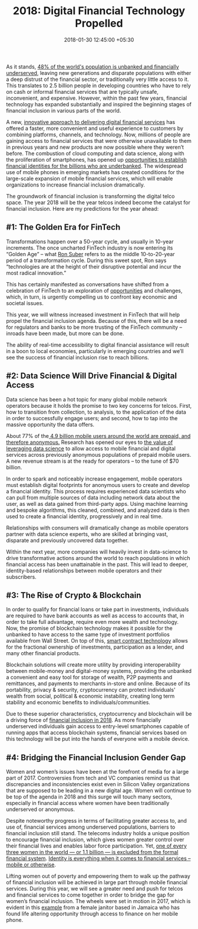 ﻿---
title: '2018: Digital Financial Technology Propelled'
date: 2018-01-30 12:45:00 +05:30
tags:
- fintech
- financial access
- financial inclusion
- financial education
- big data
- data science
- big data analytics
- cryptocurrency
- blockchain
- bitcoin
- p2p payments
- digital payments
- payments
- distributed ledger technology
Image: "/uploads/2018predictionssteve.jpg"
Description: Innovative approach to delivering digital financial services enables
  millions of people to gain access to financial services that were otherwise unavailable
  to them in previous years and new products are now possible where they weren’t before.
Person: Steve Polsky
category:
- Enabling Technologies
- Blockchain
- Cryptocurrency
- Financial Inclusion
Markets:
- US
- North America
- Asia
- Europe
Is Featured: true
---

As it stands, [48% of the world's population is unbanked and financially underserved](https://gomedici.com/2-billion-people-dont-have-an-access-to-formal-financial-services/), leaving new generations and disparate populations with either a deep distrust of the financial sector, or traditionally very little access to it. This translates to 2.5 billion people in developing countries who have to rely on cash or informal financial services that are typically unsafe, inconvenient, and expensive. However, within the past few years, financial technology has expanded substantially and inspired the beginning stages of financial inclusion in various parts of the world.

A new, [innovative approach to delivering digital financial services](https://gomedici.com/devices-unconventional-channels-payments-platforms/) has offered a faster, more convenient and useful experience to customers by combining platforms, channels, and technology. Now, millions of people are gaining access to financial services that were otherwise unavailable to them in previous years and new products are now possible where they weren’t before. The combustion of cloud computing and data science, along with the proliferation of smartphones, has opened up [opportunities to establish financial identities for the billions who are underbanked](https://gomedici.com/interview-with-andre-boysen-chief-identity-officer-securekey/). The widespread use of mobile phones in emerging markets has created conditions for the large-scale expansion of mobile financial services, which will enable organizations to increase financial inclusion dramatically.

The groundwork of financial inclusion is transforming the digital telco space. The year 2018 will be the year telcos indeed become the catalyst for financial inclusion. Here are my predictions for the year ahead:

## #1: The Golden Era for FinTech

Transformations happen over a 50-year cycle, and usually in 10-year increments. The once uncharted FinTech industry is now entering its “Golden Age” – what [Ron Suber](https://twitter.com/RonSuber?lang=en) refers to as the middle 10-to-20-year period of a transformation cycle. During this sweet spot, Ron says “technologies are at the height of their disruptive potential and incur the most radical innovation.”

This has certainly manifested as conversations have shifted from a celebration of FinTech to an exploration of [opportunities](https://gomedici.com/what-makes-fintech-a-vital-element-of-the-international-ecosystem-infographic/) and challenges, which, in turn, is urgently compelling us to confront key economic and societal issues.

This year, we will witness increased investment in FinTech that will help propel the financial inclusion agenda. Because of this, there will be a need for regulators and banks to be more trusting of the FinTech community – inroads have been made, but more can be done.

The ability of real-time accessibility to digital financial assistance will result in a boon to local economies, particularly in emerging countries and we’ll see the success of financial inclusion rise to reach billions.

## #2: Data Science Will Drive Financial & Digital Access

Data science has been a hot topic for many global mobile network operators because it holds the promise to two key concerns for telcos. First, how to transition from collection, to analysis, to the application of the data in order to successfully engage users; and second, how to tap into the massive opportunity the data offers.

About 77% of the[ 4.9 billion mobile users around the world are prepaid, and therefore anonymous.](https://www.gsmaintelligence.com/research/?file=97928efe09cdba2864cdcf1ad1a2f58c&download) Research has opened our eyes to [the value of leveraging data science](https://gomedici.com/applications-of-big-data-analytics-that-yield-most-value/) to allow access to mobile financial and digital services across previously anonymous populations of prepaid mobile users. A new revenue stream is at the ready for operators – to the tune of $70 billion.

In order to spark and noticeably increase engagement, mobile operators must establish digital footprints for anonymous users to create and develop a financial identity. This process requires experienced data scientists who can pull from multiple sources of data including network data about the user, as well as data gained from third-party apps. Using machine learning and bespoke algorithms, this cleaned, combined, and analyzed data is then used to create a financial identity, progressively and in real time.

Relationships with consumers will dramatically change as mobile operators partner with data science experts, who are skilled at bringing vast, disparate and previously uncovered data together.

Within the next year, more companies will heavily invest in data-science to drive transformative actions around the world to reach populations in which financial access has been unattainable in the past. This will lead to deeper, identity-based relationships between mobile operators and their subscribers.

## #3: The Rise of Crypto & Blockchain

In order to qualify for financial loans or take part in investments, individuals are required to have bank accounts as well as access to accounts that, in order to take full advantage, require even more wealth and technology. Now, the promise of blockchain technology makes it possible for the unbanked to have access to the same type of investment portfolios available from Wall Street. On top of this, [smart contract technology](https://gomedici.com/an-overview-of-blockchain-technology/) allows for the fractional ownership of investments, participation as a lender, and many other financial products.

Blockchain solutions will create more utility by providing interoperability between mobile-money and digital-money systems, providing the unbanked a convenient and easy tool for storage of wealth, P2P payments and remittances, and payments to merchants in-store and online. Because of its portability, privacy & security, cryptocurrency can protect individuals' wealth from social, political & economic instability, creating long term stability and economic benefits to individuals/communities.

Due to these superior characteristics, cryptocurrency and blockchain will be a driving force of [financial inclusion in 2018](https://gomedici.com/accessible-credit-will-not-lift-individuals-from-poverty-financial-education-will/). As more financially underserved individuals gain access to entry-level smartphones capable of running apps that access blockchain systems, financial services based on this technology will be put into the hands of everyone with a mobile device.

## #4: Bridging the Financial Inclusion Gender Gap

Women and women’s issues have been at the forefront of media for a large part of 2017. Controversies from tech and VC companies remind us that discrepancies and inconsistencies exist even in Silicon Valley organizations that are supposed to be leading in a new digital age. Women will continue to be top of the agenda in 2018 and this surge will touch many sectors, especially in financial access where women have been traditionally underserved or anonymous.

Despite noteworthy progress in terms of facilitating greater access to, and use of, financial services among underserved populations, barriers to financial inclusion still stand. The telecoms industry holds a unique position to encourage financial inclusion, which gives women greater control over their financial lives and enables labor force participation. Yet, [one of every three women in the world — or 1.1 billion — is excluded from the formal financial system](https://gomedici.com/50-of-women-globally-are-financially-excluded-and-fintech-can-change-it/). [Identity is everything when it comes to financial services – mobile or otherwise](https://gomedici.com/1-5-billion-people-around-the-world-cannot-prove-their-identity/).

Lifting women out of poverty and empowering them to walk up the pathway of financial inclusion will be achieved in large part through mobile financial services. During this year, we will see a greater need and push for telcos and financial services to come together in order to bridge the gap for women’s financial inclusion. The wheels were set in motion in 2017, which is evident in this [example](https://vimeo.com/206612409) from a female janitor based in Jamaica who has found life altering opportunity through access to finance on her mobile phone.